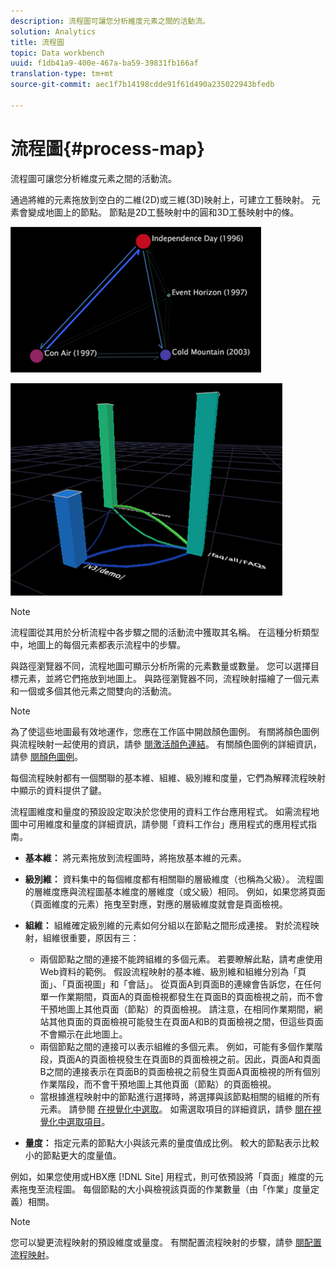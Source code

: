 ```yaml
---
description: 流程圖可讓您分析維度元素之間的活動流。
solution: Analytics
title: 流程圖
topic: Data workbench
uuid: f1db41a9-400e-467a-ba59-39831fb166af
translation-type: tm+mt
source-git-commit: aec1f7b14198cdde91f61d490a235022943bfedb

---
```



# 流程圖{#process-map}

流程圖可讓您分析維度元素之間的活動流。

通過將維的元素拖放到空白的二維(2D)或三維(3D)映射上，可建立工藝映射。 元素會變成地圖上的節點。 節點是2D工藝映射中的圓和3D工藝映射中的條。

![](assets/vis_2DProcessMap.png)

![](assets/vis_3DProcessMap.png)

>[!NOTE]
>
>流程圖從其用於分析流程中各步驟之間的活動流中獲取其名稱。 在這種分析類型中，地圖上的每個元素都表示流程中的步驟。

與路徑瀏覽器不同，流程地圖可顯示分析所需的元素數量或數量。 您可以選擇目標元素，並將它們拖放到地圖上。 與路徑瀏覽器不同，流程映射描繪了一個元素和一個或多個其他元素之間雙向的活動流。

>[!NOTE]
>
>為了使這些地圖最有效地運作，您應在工作區中開啟顏色圖例。 有關將顏色圖例與流程映射一起使用的資訊，請參 [閱激活顏色連結](../../../../home/c-get-started/c-analysis-vis/c-proc-maps/c-act-color-lnks.md#concept-2c9b9f67f2bd4cd7a5431fa21c094edc)。 有關顏色圖例的詳細資訊，請參 [閱顏色圖例](../../../../home/c-get-started/c-analysis-vis/c-legends/c-color-leg.md#concept-f84d51dc0d6547f981d0642fc2d01358)。

每個流程映射都有一個關聯的基本維、組維、級別維和度量，它們為解釋流程映射中顯示的資料提供了鍵。

流程圖維度和量度的預設設定取決於您使用的資料工作台應用程式。 如需流程地圖中可用維度和量度的詳細資訊，請參閱「資料工作台」應用程式的應用程式指南。

* **基本維：** 將元素拖放到流程圖時，將拖放基本維的元素。
* **級別維：** 資料集中的每個維度都有相關聯的層級維度（也稱為父級）。 流程圖的層維度應與流程圖基本維度的層維度（或父級）相同。 例如，如果您將頁面（頁面維度的元素）拖曳至對應，對應的層級維度就會是頁面檢視。
* **組維：** 組維確定級別維的元素如何分組以在節點之間形成連接。 對於流程映射，組維很重要，原因有三：

   * 兩個節點之間的連接不能跨組維的多個元素。 若要瞭解此點，請考慮使用Web資料的範例。 假設流程映射的基本維、級別維和組維分別為「頁面」、「頁面視圖」和「會話」。 從頁面A到頁面B的連線會告訴您，在任何單一作業期間，頁面A的頁面檢視都發生在頁面B的頁面檢視之前，而不會干預地圖上其他頁面（節點）的頁面檢視。 請注意，在相同作業期間，網站其他頁面的頁面檢視可能發生在頁面A和B的頁面檢視之間，但這些頁面不會顯示在此地圖上。
   * 兩個節點之間的連接可以表示組維的多個元素。 例如，可能有多個作業階段，頁面A的頁面檢視發生在頁面B的頁面檢視之前。因此，頁面A和頁面B之間的連接表示在頁面B的頁面檢視之前發生頁面A頁面檢視的所有個別作業階段，而不會干預地圖上其他頁面（節點）的頁面檢視。
   * 當根據進程映射中的節點進行選擇時，將選擇與該節點相關的組維的所有元素。 請參閱 [在視覺化中選取](../../../../home/c-get-started/c-vis/c-sel-vis/c-sel-vis.md#concept-012870ec22c7476e9afbf3b8b2515746)。 如需選取項目的詳細資訊，請參 [閱在視覺化中選取項目](../../../../home/c-get-started/c-vis/c-sel-vis/c-sel-vis.md#concept-012870ec22c7476e9afbf3b8b2515746)。

* **量度：** 指定元素的節點大小與該元素的量度值成比例。 較大的節點表示比較小的節點更大的度量值。

例如，如果您使用或HBX應 [!DNL Site] 用程式，則可依預設將「頁面」維度的元素拖曳至流程圖。 每個節點的大小與檢視該頁面的作業數量（由「作業」度量定義）相關。

>[!NOTE]
>
>您可以變更流程映射的預設維度或量度。 有關配置流程映射的步驟，請參 [閱配置流程映射](../../../../home/c-get-started/c-intf-anlys-ftrs/t-config-proc-maps.md#task-4a95730b18a14bc790a77c013832b2d6)。


